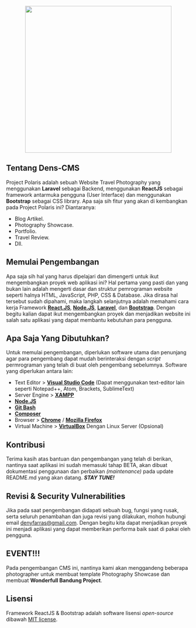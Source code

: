 <p align="center"><img src="https://res.cloudinary.com/dens-lab/image/upload/v1569598754/Version_pzs4sl.png" width="400"></p>

## Tentang Dens-CMS

Project Polaris adalah sebuah Website Travel Photography yang menggunakan **Laravel** sebagai Backend, menggunakan **ReactJS** sebagai framework antarmuka pengguna (User Interface) dan menggunakan **Bootstrap** sebagai CSS library. Apa saja sih fitur yang akan di kembangkan pada Project Polaris ini? Diantaranya:

- Blog Artikel.
- Photography Showcase.
- Portfolio.
- Travel Review.
- Dll.

## Memulai Pengembangan

Apa saja sih hal yang harus dipelajari dan dimengerti untuk ikut mengembangkan proyek web aplikasi ini?
Hal pertama yang pasti dan yang bukan lain adalah mengerti dasar dan struktur pemrograman website seperti halnya HTML, JavaScript, PHP, CSS & Database. Jika dirasa hal tersebut sudah dipahami, maka langkah selanjutnya adalah memahami cara kerja Framework **[React.JS](https://reactjs.org/docs/getting-started.html)**, **[Node.JS](https://nodejs.org/en/docs/)**, **[Laravel](https://laravel.com/docs/7.x)**, dan **[Bootstrap](https://getbootstrap.com/docs/4.4/getting-started/introduction/)**. Dengan begitu kalian dapat ikut mengembangkan proyek dan menjadikan website ini salah satu aplikasi yang dapat membantu kebutuhan para pengguna.

## Apa Saja Yang Dibutuhkan?

Untuk memulai pengembangan, diperlukan software utama dan penunjang agar para pengembang dapat mudah berinteraksi dengan _script_ permrograman yang telah di buat oleh pengembang sebelumnya. Software yang diperlukan antara lain:

- Text Editor > **[Visual Studio Code](https://code.visualstudio.com/)** (Dapat menggunakan text-editor lain seperti Notepad++, Atom, Brackets, SublimeText)
- Server Engine > **[XAMPP](https://www.apachefriends.org/)**
- **[Node.JS](https://nodejs.org/en/download/)**
- **[Git Bash](https://git-scm.com/downloads)**
- **[Composer](https://getcomposer.org/)**
- Browser > **[Chrome](https://www.google.com/chrome/)** / **[Mozilla Firefox](https://www.mozilla.org/en-US/firefox/)**
- Virtual Machine > **[VirtualBox](https://www.virtualbox.org/wiki/Downloads)** Dengan Linux Server (Opsional)

## Kontribusi

Terima kasih atas bantuan dan pengembangan yang telah di berikan, nantinya saat aplikasi ini sudah memasuki tahap BETA, akan dibuat dokumentasi penggunaan dan perbaikan _(maintenance)_ pada update README.md yang akan datang. _**STAY TUNE!**_

## Revisi & Security Vulnerabilities

Jika pada saat pengembangan didapati sebuah bug, fungsi yang rusak, serta seluruh penambahan dan juga revisi yang dilakukan, mohon hubungi email [denyfarras@gmail.com](mailto:denyfarras@gmail.com). Dengan begitu kita dapat menjadikan proyek ini menjadi aplikasi yang dapat memberikan performa baik saat di pakai oleh pengguna.

## EVENT!!!

Pada pengembangan CMS ini, nantinya kami akan menggandeng beberapa photographer untuk membuat template
Photography Showcase dan membuat **Wonderfull Bandung Project**.

## Lisensi

Framework ReactJS & Bootstrap adalah software lisensi _open-source_ dibawah [MIT license](https://opensource.org/licenses/MIT).
